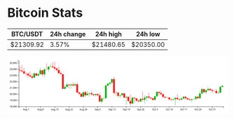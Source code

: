 # Bitcoin Stats

BTC/USDT|24h change|24h high|24h low|
|---|---|---|---|
|$21309.92|3.57%|$21480.65|$20350.00|

<img src="./chart.svg">
